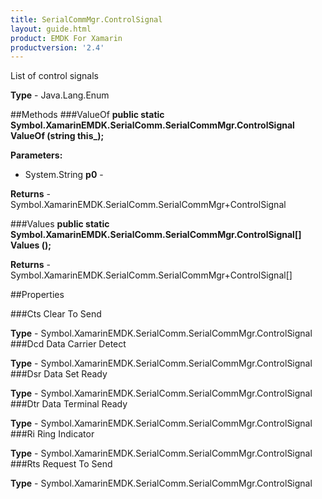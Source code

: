 ```yaml
---
title: SerialCommMgr.ControlSignal
layout: guide.html 
product: EMDK For Xamarin 
productversion: '2.4' 
---
```

List of control signals

**Type** - Java.Lang.Enum

##Methods
###ValueOf
**public static Symbol.XamarinEMDK.SerialComm.SerialCommMgr.ControlSignal ValueOf (string this_);**


        

**Parameters:** 

* System.String **p0** - 

**Returns** - Symbol.XamarinEMDK.SerialComm.SerialCommMgr+ControlSignal

###Values
**public static Symbol.XamarinEMDK.SerialComm.SerialCommMgr.ControlSignal[] Values ();**


        


**Returns** - Symbol.XamarinEMDK.SerialComm.SerialCommMgr+ControlSignal[]

##Properties

###Cts
Clear To Send

**Type** - Symbol.XamarinEMDK.SerialComm.SerialCommMgr.ControlSignal
###Dcd
Data Carrier Detect

**Type** - Symbol.XamarinEMDK.SerialComm.SerialCommMgr.ControlSignal
###Dsr
Data Set Ready

**Type** - Symbol.XamarinEMDK.SerialComm.SerialCommMgr.ControlSignal
###Dtr
Data Terminal Ready

**Type** - Symbol.XamarinEMDK.SerialComm.SerialCommMgr.ControlSignal
###Ri
Ring Indicator

**Type** - Symbol.XamarinEMDK.SerialComm.SerialCommMgr.ControlSignal
###Rts
Request To Send

**Type** - Symbol.XamarinEMDK.SerialComm.SerialCommMgr.ControlSignal


